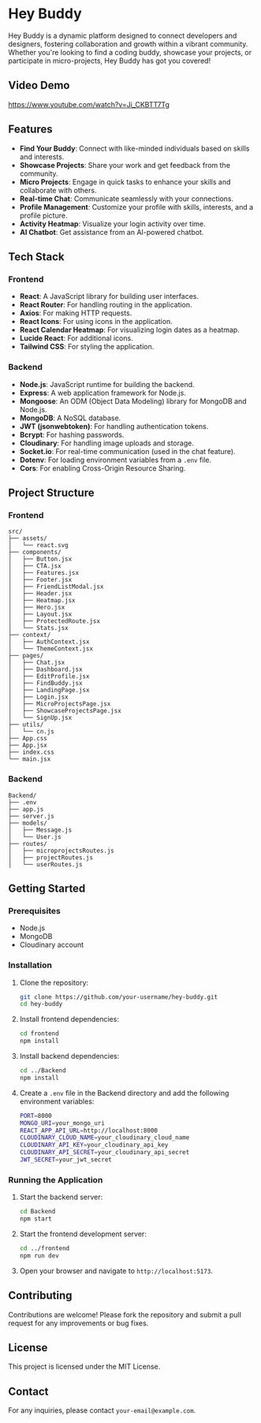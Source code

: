 # Hey Buddy

Hey Buddy is a dynamic platform designed to connect developers and designers, fostering collaboration and growth within a vibrant community. Whether you're looking to find a coding buddy, showcase your projects, or participate in micro-projects, Hey Buddy has got you covered!

## Video Demo

https://www.youtube.com/watch?v=Ji_CKBTT7Tg

## Features

- **Find Your Buddy**: Connect with like-minded individuals based on skills and interests.
- **Showcase Projects**: Share your work and get feedback from the community.
- **Micro Projects**: Engage in quick tasks to enhance your skills and collaborate with others.
- **Real-time Chat**: Communicate seamlessly with your connections.
- **Profile Management**: Customize your profile with skills, interests, and a profile picture.
- **Activity Heatmap**: Visualize your login activity over time.
- **AI Chatbot**: Get assistance from an AI-powered chatbot.

## Tech Stack

### Frontend
- **React**: A JavaScript library for building user interfaces.
- **React Router**: For handling routing in the application.
- **Axios**: For making HTTP requests.
- **React Icons**: For using icons in the application.
- **React Calendar Heatmap**: For visualizing login dates as a heatmap.
- **Lucide React**: For additional icons.
- **Tailwind CSS**: For styling the application.

### Backend
- **Node.js**: JavaScript runtime for building the backend.
- **Express**: A web application framework for Node.js.
- **Mongoose**: An ODM (Object Data Modeling) library for MongoDB and Node.js.
- **MongoDB**: A NoSQL database.
- **JWT (jsonwebtoken)**: For handling authentication tokens.
- **Bcrypt**: For hashing passwords.
- **Cloudinary**: For handling image uploads and storage.
- **Socket.io**: For real-time communication (used in the chat feature).
- **Dotenv**: For loading environment variables from a `.env` file.
- **Cors**: For enabling Cross-Origin Resource Sharing.

## Project Structure

### Frontend
```
src/
├── assets/
│   └── react.svg
├── components/
│   ├── Button.jsx
│   ├── CTA.jsx
│   ├── Features.jsx
│   ├── Footer.jsx
│   ├── FriendListModal.jsx
│   ├── Header.jsx
│   ├── Heatmap.jsx
│   ├── Hero.jsx
│   ├── Layout.jsx
│   ├── ProtectedRoute.jsx
│   └── Stats.jsx
├── context/
│   ├── AuthContext.jsx
│   └── ThemeContext.jsx
├── pages/
│   ├── Chat.jsx
│   ├── Dashboard.jsx
│   ├── EditProfile.jsx
│   ├── FindBuddy.jsx
│   ├── LandingPage.jsx
│   ├── Login.jsx
│   ├── MicroProjectsPage.jsx
│   ├── ShowcaseProjectsPage.jsx
│   └── SignUp.jsx
├── utils/
│   └── cn.js
├── App.css
├── App.jsx
├── index.css
└── main.jsx
```

### Backend
```
Backend/
├── .env
├── app.js
├── server.js
├── models/
│   ├── Message.js
│   └── User.js
├── routes/
│   ├── microprojectsRoutes.js
│   ├── projectRoutes.js
│   └── userRoutes.js
```

## Getting Started

### Prerequisites
- Node.js
- MongoDB
- Cloudinary account

### Installation

1. Clone the repository:
   ```sh
   git clone https://github.com/your-username/hey-buddy.git
   cd hey-buddy
   ```

2. Install frontend dependencies:
   ```sh
   cd frontend
   npm install
   ```

3. Install backend dependencies:
   ```sh
   cd ../Backend
   npm install
   ```

4. Create a `.env` file in the Backend directory and add the following environment variables:
   ```sh
   PORT=8000
   MONGO_URI=your_mongo_uri
   REACT_APP_API_URL=http://localhost:8000
   CLOUDINARY_CLOUD_NAME=your_cloudinary_cloud_name
   CLOUDINARY_API_KEY=your_cloudinary_api_key
   CLOUDINARY_API_SECRET=your_cloudinary_api_secret
   JWT_SECRET=your_jwt_secret
   ```

### Running the Application

1. Start the backend server:
   ```sh
   cd Backend
   npm start
   ```

2. Start the frontend development server:
   ```sh
   cd ../frontend
   npm run dev
   ```

3. Open your browser and navigate to `http://localhost:5173`.

## Contributing

Contributions are welcome! Please fork the repository and submit a pull request for any improvements or bug fixes.

## License

This project is licensed under the MIT License.

## Contact

For any inquiries, please contact `your-email@example.com`. 
